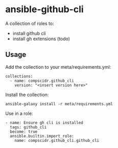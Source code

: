 # ansible-github-cli
A collection of roles to:
- install github cli
- install gh extensions (todo)

## Usage
Add the collection to your meta/requirements.yml:
```
collections:
  - name: compscidr.github_cli
    version: "<insert version here>"
```

Install the collection:
```
ansible-galaxy install -r meta/requirements.yml
```

Use in a role:
```
- name: Ensure gh cli is installed
  tags: github_cli
  become: true
  ansible.builtin.import_role:
    name: compscidr.github_cli.github_cli
```